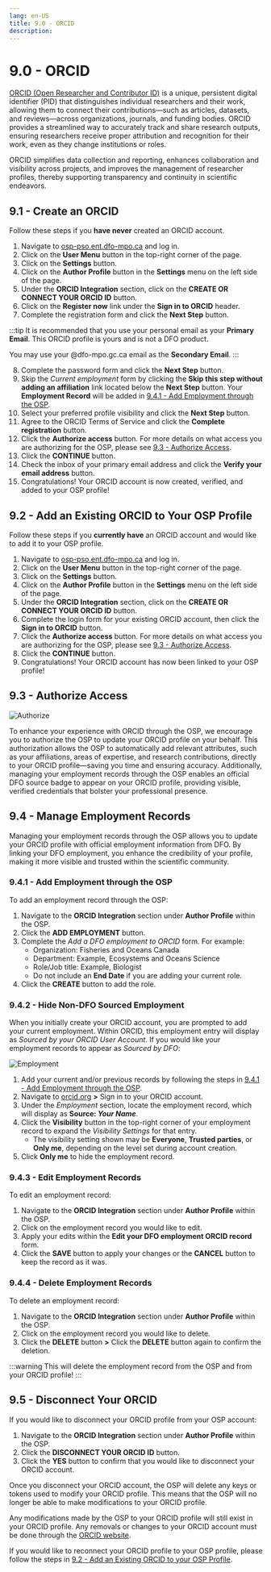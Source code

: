 ```yaml
---
lang: en-US
title: 9.0 - ORCID
description:
---
```


# 9.0 - ORCID

[ORCID (Open Researcher and Contributor ID)](https://orcid.org/) is a unique, persistent digital identifier (PID) that distinguishes
individual researchers and their work, allowing them to connect their contributions—such as articles, datasets, and
reviews—across organizations, journals, and funding bodies. ORCID provides a streamlined way to accurately track and share
research outputs, ensuring researchers receive proper attribution and recognition for their work, even as they change
institutions or roles.

ORCID simplifies data collection and reporting, enhances collaboration and visibility across projects, and
improves the management of researcher profiles, thereby supporting transparency and continuity in scientific
endeavors.

## 9.1 - Create an ORCID

Follow these steps if you **have never** created an ORCID account.

1. Navigate to [osp-pso.ent.dfo-mpo.ca](https://osp-pso.ent.dfo-mpo.ca/) and log in.
2. Click on the **User Menu** button in the top-right corner of the page.
3. Click on the **Settings** button.
4. Click on the **Author Profile** button in the **Settings** menu on the left side of the page.
5. Under the **ORCID Integration** section, click on the **CREATE OR CONNECT YOUR ORCID ID** button.
6. Click on the **Register now** link under the **Sign in to ORCID** header.
7. Complete the registration form and click the **Next Step** button.

:::tip
It is recommended that you use your personal email as your **Primary Email**. This ORCID profile is yours and is not a
DFO product.

You may use your @dfo-mpo.gc.ca email as the **Secondary Email**.
:::

8. Complete the password form and click the **Next Step** button.
9. Skip the *Current employment* form by clicking the **Skip this step without adding an affiliation** link located
below the **Next Step** button. Your **Employment Record** will be added in [9.4.1 - Add Employment through the
OSP](#_9-4-1-add-employment-through-the-osp).
10. Select your preferred profile visibility and click the **Next Step** button.
11. Agree to the ORCID Terms of Service and click the **Complete registration** button.
12. Click the **Authorize access** button. For more details on what access you are authorizing for the OSP, please see [9.3 - 
Authorize Access](#_9-3-authorize-access).
13. Click the **CONTINUE** button.
14. Check the inbox of your primary email address and click the **Verify your email address** button.
15. Congratulations! Your ORCID account is now created, verified, and added to your OSP profile!

## 9.2 - Add an Existing ORCID to Your OSP Profile

Follow these steps if you **currently have** an ORCID account and would like to add it to your OSP profile.

1. Navigate to [osp-pso.ent.dfo-mpo.ca](https://osp-pso.ent.dfo-mpo.ca/) and log in.
2. Click on the **User Menu** button in the top-right corner of the page.
3. Click on the **Settings** button.
4. Click on the **Author Profile** button in the **Settings** menu on the left side of the page.
5. Under the **ORCID Integration** section, click on the **CREATE OR CONNECT YOUR ORCID ID** button.
6. Complete the login form for your existing ORCID account, then click the **Sign in to ORCID** button.
7. Click the **Authorize access** button. For more details on what access you are authorizing for the OSP, please see [9.3 - 
Authorize Access](#_9-3-authorize-access).
8. Click the **CONTINUE** button.
9. Congratulations! Your ORCID account has now been linked to your OSP profile!

## 9.3 - Authorize Access

![Authorize](/images/orcid_authorize.png)

To enhance your experience with ORCID through the OSP, we encourage you to authorize the OSP to update your ORCID
profile on your behalf. This authorization allows the OSP to automatically add relevant attributes, such as your
affiliations, areas of expertise, and research contributions, directly to your ORCID profile—saving you time and
ensuring accuracy. Additionally, managing your employment records through the OSP enables an official DFO source badge
to appear on your ORCID profile, providing visible, verified credentials that bolster your professional presence.

## 9.4 - Manage Employment Records

Managing your employment records through the OSP allows you to update your ORCID profile with official employment information from DFO. By linking your DFO employment, you enhance the credibility of your profile, making it more visible and trusted within the scientific community.

### 9.4.1 - Add Employment through the OSP

To add an employment record through the OSP:

1. Navigate to the **ORCID Integration** section under **Author Profile** within the OSP.
2. Click the **ADD EMPLOYMENT** button.
3. Complete the *Add a DFO employment to ORCID* form. For example:
    - Organization: Fisheries and Oceans Canada
    - Department: Example, Ecosystems and Oceans Science
    - Role/Job title: Example, Biologist
    - Do not include an **End Date** if you are adding your current role.
4. Click the **CREATE** button to add the role.

### 9.4.2 - Hide Non-DFO Sourced Employment

When you initially create your ORCID account, you are prompted to add your current employment. Within ORCID, this employment entry will display as *Sourced by your ORCID User Account*. If you would like your employment records to appear as *Sourced by DFO*:

![Employment](/images/orcid_employment.png)

1. Add your current and/or previous records by following the steps in [9.4.1 - Add Employment through the OSP](#_9-4-1-add-employment-through-the-osp).
2. Navigate to [orcid.org](https://orcid.org/signin) **>** Sign in to your ORCID account.
3. Under the *Employment* section, locate the employment record, which will display as **Source: *Your Name***.
4. Click the **Visibility** button in the top-right corner of your employment record to expand the *Visibility Settings* for that entry.
    - The visibility setting shown may be **Everyone**, **Trusted parties**, or **Only me**, depending on the level set during account creation.
5. Click **Only me** to hide the employment record.

### 9.4.3 - Edit Employment Records

To edit an employment record:

1. Navigate to the **ORCID Integration** section under **Author Profile** within the OSP.
2. Click on the employment record you would like to edit.
3. Apply your edits within the **Edit your DFO employment ORCID record** form.
4. Click the **SAVE** button to apply your changes or the **CANCEL** button to keep the record as it was.

### 9.4.4 - Delete Employment Records

To delete an employment record:

1. Navigate to the **ORCID Integration** section under **Author Profile** within the OSP.
2. Click on the employment record you would like to delete.
3. Click the **DELETE** button **>** Click the **DELETE** button again to confirm the deletion.

:::warning
This will delete the employment record from the OSP and from your ORCID profile!
:::

## 9.5 - Disconnect Your ORCID

If you would like to disconnect your ORCID profile from your OSP account:

1. Navigate to the **ORCID Integration** section under **Author Profile** within the OSP.
2. Click the **DISCONNECT YOUR ORCID ID** button.
3. Click the **YES** button to confirm that you would like to disconnect your ORCID account.

Once you disconnect your ORCID account, the OSP will delete any keys or tokens used to modify your ORCID profile. This means that the OSP will no longer be able to make modifications to your ORCID profile.

Any modifications made by the OSP to your ORCID profile will still exist in your ORCID profile. Any removals or changes to your ORCID account must be done through the [ORCID website](https://orcid.org/).

If you would like to reconnect your ORCID profile to your OSP profile, please follow the steps in [9.2 - Add an Existing ORCID to your OSP Profile](#_9-2-add-an-existing-orcid-to-your-osp-profile).